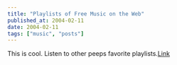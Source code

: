 ```yaml
---
title: "Playlists of Free Music on the Web"
published_at: 2004-02-11
date: 2004-02-11
tags: ["music", "posts"]
---
```

This is cool. Listen to other peeps favorite playlists.[Link](http://webjay.org/)